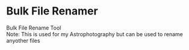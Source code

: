 # Bulk File Renamer


Bulk File Rename Tool  
Note: This is used for my Astrophotography but can be used to rename anyother files  


